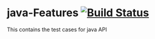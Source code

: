 # java-Features [![Build Status](https://travis-ci.org/r-sreesaran/java-features.svg?branch=master)](https://travis-ci.org/r-sreesaran/java-features)


This contains the test cases for java API 
